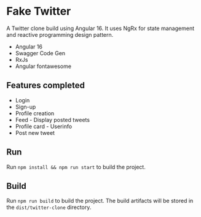 # Fake Twitter 

A Twitter clone build using Angular 16. It uses NgRx for state management and reactive programming design pattern.

- Angular 16
- Swagger Code Gen
- RxJs
- Angular fontawesome

## Features completed

- Login
- Sign-up
- Profile creation
- Feed - Display posted tweets
- Profile card - Userinfo
- Post new tweet

## Run

Run `npm install && npm run start` to build the project.

## Build

Run `npm run build` to build the project. The build artifacts will be stored in the `dist/twitter-clone` directory.
